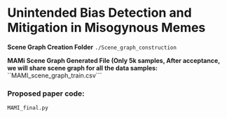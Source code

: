 # Unintended Bias Detection and Mitigation in Misogynous Memes

**Scene Graph Creation Folder** ```./Scene_graph_construction```

**MAMi Scene Graph Generated File (Only 5k samples, After acceptance, we will share scene graph for all the data samples:** ``MAMI_scene_graph_train.csv``` 

### Proposed paper code:

```MAMI_final.py```
